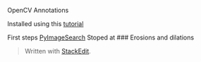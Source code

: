 ﻿

OpenCV Annotations

Installed using this [tutorial](https://learnopencv.com/install-opencv-on-windows/#Python)

First steps [PyImageSearch](https://www.pyimagesearch.com/2018/07/19/opencv-tutorial-a-guide-to-learn-opencv/)
Stoped at ### Erosions and dilations

> Written with [StackEdit](https://stackedit.io/).
